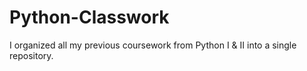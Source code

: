 # Python-Classwork
I organized all my previous coursework from Python I &amp; II into a single repository. 
